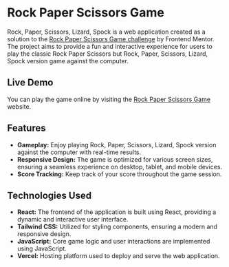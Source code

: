 # Rock Paper Scissors Game

Rock, Paper, Scissors, Lizard, Spock  is a web application created as a solution to the [Rock Paper Scissors Game challenge](https://www.frontendmentor.io/challenges/rock-paper-scissors-game-pTgwgvgH) by Frontend Mentor. The project aims to provide a fun and interactive experience for users to play the classic Rock Paper Scissors but Rock, Paper, Scissors, Lizard, Spock version game against the computer.

## Live Demo

You can play the game online by visiting the [Rock Paper Scissors Game](https://rock-paper-scissors-game-omega-self.vercel.app/) website.

## Features

- **Gameplay:** Enjoy playing Rock, Paper, Scissors, Lizard, Spock version  against the computer with real-time results.
- **Responsive Design:** The game is optimized for various screen sizes, ensuring a seamless experience on desktop, tablet, and mobile devices.
- **Score Tracking:** Keep track of your score throughout the game session.
  
## Technologies Used

- **React:** The frontend of the application is built using React, providing a dynamic and interactive user interface.
- **Tailwind CSS:** Utilized for styling components, ensuring a modern and responsive design.
- **JavaScript:** Core game logic and user interactions are implemented using JavaScript.
- **Vercel:** Hosting platform used to deploy and serve the web application.

